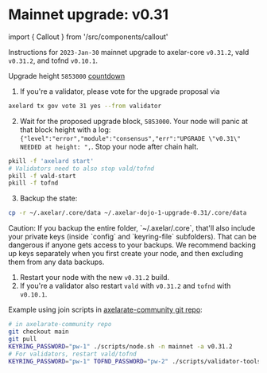 # Mainnet upgrade: v0.31

import { Callout } from '/src/components/callout'

Instructions for `2023-Jan-30` mainnet upgrade to axelar-core `v0.31.2`, vald `v0.31.2`, and tofnd `v0.10.1`.

Upgrade height `5853000` [countdown](https://www.mintscan.io/axelar/blocks/5853000)

1. If you're a validator, please vote for the upgrade proposal via

```bash
axelard tx gov vote 31 yes --from validator
```

2. Wait for the proposed upgrade block, `5853000`. Your node will panic at that block height with a log: `{"level":"error","module":"consensus","err":"UPGRADE \"v0.31\" NEEDED at height: ",`. Stop your node after chain halt.

```bash
pkill -f 'axelard start'
# Validators need to also stop vald/tofnd
pkill -f vald-start
pkill -f tofnd
```

3. Backup the state:

```bash
cp -r ~/.axelar/.core/data ~/.axelar-dojo-1-upgrade-0.31/.core/data
```

<Callout type="warning" emoji="⚠️">
  Caution: If you backup the entire folder, `~/.axelar/.core`, that'll also include your private keys (inside `config` and `keyring-file` subfolders). That can be dangerous if anyone gets access to your backups. We recommend backing up keys separately when you first create your node, and then excluding them from any data backups.
</Callout>

1. Restart your node with the new `v0.31.2` build.
2. If you're a validator also restart `vald` with `v0.31.2` and `tofnd` with `v0.10.1`.

Example using join scripts in [axelarate-community git repo](https://github.com/axelarnetwork/axelarate-community):

```bash
# in axelarate-community repo
git checkout main
git pull
KEYRING_PASSWORD="pw-1" ./scripts/node.sh -n mainnet -a v0.31.2
# For validators, restart vald/tofnd
KEYRING_PASSWORD="pw-1" TOFND_PASSWORD="pw-2" ./scripts/validator-tools-host.sh -a v0.31.2 -q v0.10.1 -n mainnet
```
